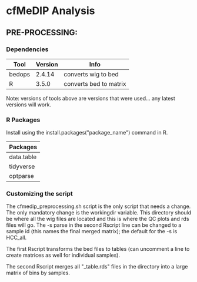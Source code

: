 # cfMeDIP Analysis 

## PRE-PROCESSING:
### Dependencies 
|      Tool     |    Version    |      Info     |
| ------------- | ------------- | ------------- |
|     bedops    |    2.4.14     | converts wig to bed  |
|       R       |     3.5.0     | converts bed to matrix  |

Note: versions of tools above are versions that were used... any latest versions will work. 


### R Packages
Install using the install.packages("package_name") command in R.

|      Packages     |  
| ------------- |
|     data.table    | 
|       tidyverse       |    
|       optparse       |  


### Customizing the script
The cfmedip_preprocessing.sh script is the only script that needs a change. The only mandatory change is the workingdir variable. This directory should be where all the wig files are located and this is where the QC plots and rds files will go. The -s parse in the second Rscript line can be changed to a sample id (this names the final merged matrix); the default for the -s is HCC_all.

The first Rscript transforms the bed files to tables (can uncomment a line to create matrices as well for individual samples). 

The second Rscript merges all "_table.rds" files in the directory into a large matrix of bins by samples. 
